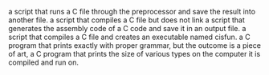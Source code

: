 a script that runs a C file through the preprocessor and save the result into another file.
a script that compiles a C file but does not link
a script that generates the assembly code of a C code and save it in an output file.
 a script that compiles a C file and creates an executable named cisfun.
a C program that prints exactly with proper grammar, but the outcome is a piece of art,
a C program that prints the size of various types on the computer it is compiled and run on.
